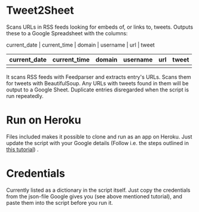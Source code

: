 # Tweet2Sheet
Scans URLs in RSS feeds looking for embeds of, or links to, tweets. Outputs these to a Google Spreadsheet with the columns:

current_date | current_time | domain | username | url | tweet

| current_date  |  current_time | domain  | username  | url  | tweet  |
| ------------ | ------------ | ------------ | ------------ | ------------ | ------------ |
|   |   |   |   |   |   | |


It scans RSS feeds with Feedparser and extracts entry's URLs. Scans them for tweets with BeautifulSoup. Any URLs with tweets found in them will be output to a Google Sheet. Duplicate entries disregarded when the script is run repeatedly.

# Run on Heroku
Files included makes it possible to clone and run as an app on Heroku. Just update the script with your Google details (Follow i.e. the steps outlined in [this tutorial](https://aryanirani123.medium.com/read-and-write-data-in-google-sheets-using-python-and-the-google-sheets-api-6e206a242f20 "this tutorial")) .

# Credentials
Currently listed as a dictionary in the script itself. Just copy the credentials from the json-file Google gives you (see above mentioned tutorial), and paste them into the script before you run it.
